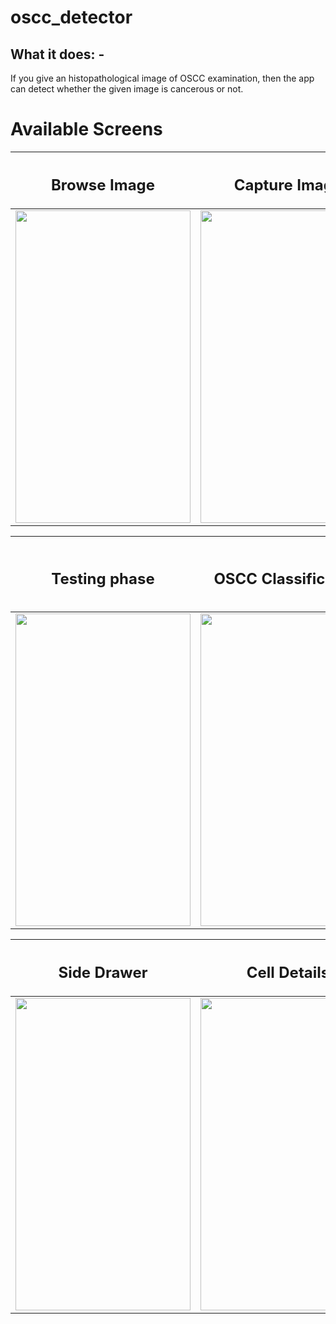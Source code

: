 # oscc_detector

## What it does: - 
  If you give an histopathological image of OSCC examination, then the app can detect whether the given image is cancerous or not.
  
<h1><bold>Available Screens</bold></h1> 

|<h2>Browse Image</h2>|<h2>Capture Image</h2>|<h2>Navigate to Classify</h2>|
|---------------------|----------------------|-----------------------------|
|<img src="https://github.com/Neloy-Barman/OSCC-Detector-App/assets/110896263/6df889aa-b6ba-470c-834c-0776688d5ab8" width="280" height="500" />|<img src="https://github.com/Neloy-Barman/OSCC-Detector-App/assets/110896263/1a26dd6a-b454-4821-8121-127da79c40de" width="280" height="500" />|<img src="https://github.com/Neloy-Barman/OSCC-Detector-App/assets/110896263/9dcf74b5-eb0d-4601-a3e9-df87dbe57773" width="280" height="500" />

|<h2>Testing phase</h2>|<h2>OSCC Classification</h2>|<h2>Non-OSCC Classification</h2>|
|----------------------|----------------------------|--------------------------------|
|<img src="https://github.com/Neloy-Barman/OSCC-Detector-App/assets/110896263/1ac5757a-d8fd-4c3a-892f-e4f041f0a56b" width="280" height="500" />|<img src="https://github.com/Neloy-Barman/OSCC-Detector-App/assets/110896263/87ef7a01-bac6-40ea-8ecf-43c31a905743" width="280" height="500" />|<img src="https://github.com/Neloy-Barman/OSCC-Detector-App/assets/110896263/58f79b19-81bf-4141-a67b-dc056c6a1a23" width="280" height="500" />

|<h2>Side Drawer</h2>|<h2>Cell Details</h2>|
|--------------------|---------------------|
|<img src="https://github.com/Neloy-Barman/OSCC-Detector-App/assets/110896263/ef588c79-436d-4d8f-b4ce-b5198512f16e" width="280" height="500" />|<img src="https://github.com/Neloy-Barman/OSCC-Detector-App/assets/110896263/7ed7d2a9-b858-4bd8-9c50-3095b5508ddc" width="280" height="500" />|

